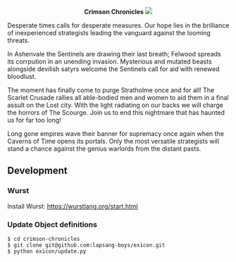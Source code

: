 <p align="center">
  <b>Crimson Chronicles</b>
  <img src="https://i.imgur.com/9m1sdS0.jpg">
</p>
Desperate times calls for desperate measures. Our hope lies in the brilliance of inexperienced strategists leading the vanguard against the looming threats. 

In Ashenvale the Sentinels are drawing their last breath; Felwood spreads its corrpution in an unending invasion. Mysterious and mutated beasts alongside devilish satyrs welcome the Sentinels call for aid with renewed bloodlust. 

The moment has finally come to purge Stratholme once and for all! The Scarlet Crusade rallies all able-bodied men and women to aid them in a final assult on the Lost city. With the light radiating on our backs we will charge the horrors of The Scourge. Join us to end this nightmare that has haunted us for far too long!

Long gone empires wave their banner for supremacy once again when the Caverns of Time opens its portals. Only the most versatile strategists will stand a chance against the genius warlords from the distant pasts. 

## Development

### Wurst

Install Wurst: https://wurstlang.org/start.html

### Update Object definitions

```shell
$ cd crimson-chronicles
$ git clone git@github.com:lapsang-boys/exicon.git
$ python exicon/update.py
```
